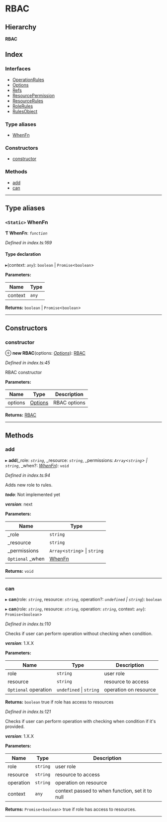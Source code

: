 
#  RBAC

## Hierarchy

**RBAC**

## Index

### Interfaces

* [OperationRules](interfaces/rbac.operationrules.md)
* [Options](interfaces/rbac.options.md)
* [Refs](interfaces/rbac.refs.md)
* [ResourcePermission](interfaces/rbac.resourcepermission.md)
* [ResourceRules](interfaces/rbac.resourcerules.md)
* [RoleRules](interfaces/rbac.rolerules.md)
* [RulesObject](interfaces/rbac.rulesobject.md)

### Type aliases

* [WhenFn](#whenfn)

### Constructors

* [constructor](#constructor)

### Methods

* [add](#add)
* [can](#can)

---

## Type aliases

<a id="whenfn"></a>

### `<Static>` WhenFn

**Ƭ WhenFn**: *`function`*

*Defined in index.ts:169*

#### Type declaration
▸(context: *`any`*): `boolean` \| `Promise`<`boolean`>

**Parameters:**

| Name | Type |
| ------ | ------ |
| context | `any` |

**Returns:** `boolean` \| `Promise`<`boolean`>

___

## Constructors

<a id="constructor"></a>

###  constructor

⊕ **new RBAC**(options: *[Options](interfaces/rbac.options.md)*): [RBAC]()

*Defined in index.ts:45*

RBAC constructor

**Parameters:**

| Name | Type | Description |
| ------ | ------ | ------ |
| options | [Options](interfaces/rbac.options.md) |  RBAC options |

**Returns:** [RBAC]()

___

## Methods

<a id="add"></a>

###  add

▸ **add**(_role: *`string`*, _resource: *`string`*, _permissions: *`Array`<`string`> \| `string`*, _when?: *[WhenFn](#whenfn)*): `void`

*Defined in index.ts:94*

Adds new role to rules.

*__todo__*: Not implemented yet

*__version__*: next

**Parameters:**

| Name | Type |
| ------ | ------ |
| _role | `string` |
| _resource | `string` |
| _permissions | `Array`<`string`> \| `string` |
| `Optional` _when | [WhenFn](#whenfn) |

**Returns:** `void`

___
<a id="can"></a>

###  can

▸ **can**(role: *`string`*, resource: *`string`*, operation?: *`undefined` \| `string`*): `boolean`

▸ **can**(role: *`string`*, resource: *`string`*, operation: *`string`*, context: *`any`*): `Promise`<`boolean`>

*Defined in index.ts:110*

Checks if user can perform operation without checking when condition.

*__version__*: 1.X.X

**Parameters:**

| Name | Type | Description |
| ------ | ------ | ------ |
| role | `string` |  user role |
| resource | `string` |  resource to access |
| `Optional` operation | `undefined` \| `string` |  operation on resource |

**Returns:** `boolean`
true if role has access to resources

*Defined in index.ts:121*

Checks if user can perform operation with checking when condition if it's provided.

*__version__*: 1.X.X

**Parameters:**

| Name | Type | Description |
| ------ | ------ | ------ |
| role | `string` |  user role |
| resource | `string` |  resource to access |
| operation | `string` |  operation on resource |
| context | `any` |  context passed to when function, set it to null |

**Returns:** `Promise`<`boolean`>
true if role has access to resources.

___

